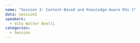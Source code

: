 ```yaml
---
name: "Session 3: Content-Based and Knowledge-Aware RSs 1"
data: session3
speakers:
  - Vito Walter Anelli
categories:
  - Session
---
```

